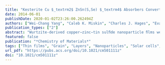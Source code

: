 ```yaml
---
title: "Kesterite Cu $_textrm2$ ZnSn(S,Se) $_textrm4$ Absorbers Converted from Metastable, Wurtzite-Derived Cu $_textrm2$ ZnSnS $_textrm4$ Nanoparticles"
date: 2014-06-01
publishDate: 2020-01-02T23:26:00.262494Z
authors: ["Wei-Chang Yang", "Caleb K. Miskin", "Charles J. Hages", "Evan C. Hanley", "Carol Handwerker", "Eric A. Stach", "Rakesh Agrawal"]
publication_types: ["2"]
abstract: "Wurtzite-derived copper−zinc−tin sulﬁde nanoparticle ﬁlms were observed to undergo a phase transformation to a kesterite phase when exposed to Se vapor at 500 °C. The resulting dense and selenized Cu2ZnSn(S,Se)4 (CZTSSe) ﬁlms were found to have the same bilayer kesterite structure as absorber layers derived directly from kesterite Cu2ZnSnS4 (CZTS) nanoparticles (Guo, Q.; Ford, G. M.; Yang, W.-C.; Walker, B. C.; Stach, E. A.; Hillhouse, H. W.; Agrawal, R. J. Am. Chem. Soc. 2010, 132, 17384−17386). The top layer was fully sintered into micrometer size grains, while the bottom unsintered layer consisted of small, nanometer size kesterite grains. When compared to ﬁlms formed from kesterite CZTS nanoparticles, solar cells fabricated from the wurtzite-derived CZTS nanoparticles were found to have lower power conversion eﬃciencies (PCE). Surprisingly, for those CZTSSe ﬁlms that were formed from wurtzite-derived nanoparticles, it was found that extensive selenization leads to the disappearance of the bottom unsintered layer and the formation of a thin ﬁlm composed of only micrometer-sized grains. These results have signiﬁcant importance for the improvement of the performance of CZTSSe solar materials. Solar cells fabricated from kesterite nanoparticles have delivered a PCE of 9%despite the presence of an unsintered layer. These results indicate that the use of wurtzite-derived CZTS nanoparticles has the potential to remove the unsintered layer in kesterite CZTSSe solar cells (Miskin, C. K.; Yang, W.-C.; Hages, C. J.; Carter, N. J.; Joglekar, C. S.; Stach, E. A.; Agrawal, R. Prog. Photovoltaics: Res. Appl. 2014, DOI: 10.1002/pip.2472)."
featured: false
publication: "*Chemistry of Materials*"
tags: ["Thin films", "Grain", "Layers", "Nanoparticles", "Solar cells", "Crystal growth"]
url_pdf: "https://pubs.acs.org/doi/10.1021/cm501111z"
doi: "10.1021/cm501111z"
---
```

